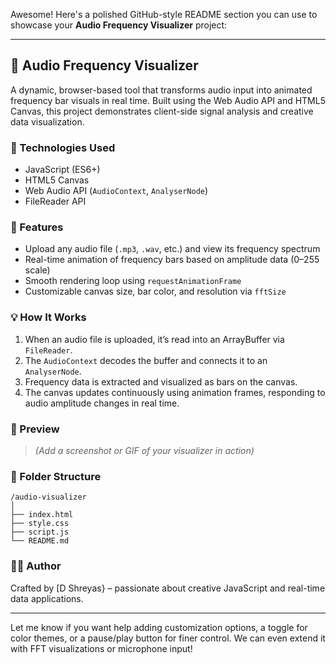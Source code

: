 Awesome! Here's a polished GitHub-style README section you can use to showcase your **Audio Frequency Visualizer** project:

---

## 🎵 Audio Frequency Visualizer

A dynamic, browser-based tool that transforms audio input into animated frequency bar visuals in real time. Built using the Web Audio API and HTML5 Canvas, this project demonstrates client-side signal analysis and creative data visualization.

### 🔧 Technologies Used

- JavaScript (ES6+)
- HTML5 Canvas
- Web Audio API (`AudioContext`, `AnalyserNode`)
- FileReader API

### 🚀 Features

- Upload any audio file (`.mp3`, `.wav`, etc.) and view its frequency spectrum
- Real-time animation of frequency bars based on amplitude data (0–255 scale)
- Smooth rendering loop using `requestAnimationFrame`
- Customizable canvas size, bar color, and resolution via `fftSize`

### 💡 How It Works

1. When an audio file is uploaded, it’s read into an ArrayBuffer via `FileReader`.
2. The `AudioContext` decodes the buffer and connects it to an `AnalyserNode`.
3. Frequency data is extracted and visualized as bars on the canvas.
4. The canvas updates continuously using animation frames, responding to audio amplitude changes in real time.

### 📸 Preview

> *(Add a screenshot or GIF of your visualizer in action)*

### 📁 Folder Structure

```
/audio-visualizer
│
├── index.html
├── style.css
├── script.js
└── README.md
```

### 👨‍💻 Author

Crafted by [D Shreyas} – passionate about creative JavaScript and real-time data applications.

---

Let me know if you want help adding customization options, a toggle for color themes, or a pause/play button for finer control. We can even extend it with FFT visualizations or microphone input!
